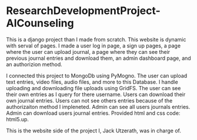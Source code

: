 # ResearchDevelopmentProject-AICounseling
This is a django project than I made from scratch. This website is dynamic with serval of pages. I made a user log in page, a sign up pages, a page where the user can upload journal, a page where they can see their previous journal entries and download them, an admin dashboard page, and an authorizion method. 

I connected this project to MongoDb using PyMogno.
 The user can upload text entries, video files, audio files, and more to this Database.
 I handle uploading and downloading file uploads using GridFS.
 The user can see their own entries as I query for there username.
 Users can download their own journal entries.
 Users can not see others entries because of the authorizaiton method I impleneted.
 Admin can see all users journals entries. 
 Admin can download users journal entries.
 Provided html and css code: html5.up. 


 This is the website side of the project I, Jack Utzerath, was in charge of.

